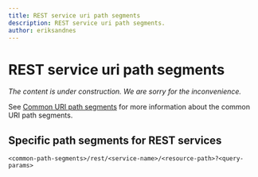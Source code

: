 ```yaml
---
title: REST service uri path segments
description: REST service uri path segments. 
author: eriksandnes
---
```

# REST service uri path segments

_The content is under construction. We are sorry for the inconvenience._

See [Common URI path segments](../index.md#common-uri-path-segments) for more information about the common URI path segments.

## Specific path segments for REST services
`<common-path-segments>/rest/<service-name>/<resource-path>?<query-params>`

